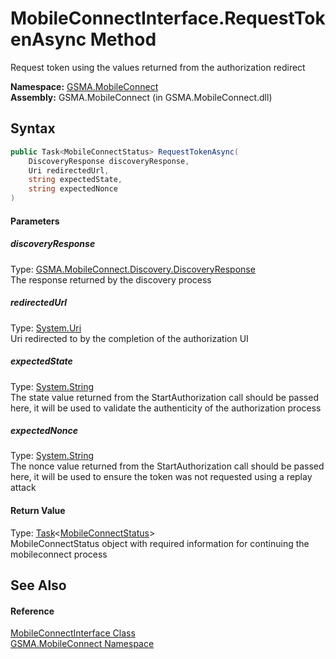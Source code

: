 MobileConnectInterface.RequestTokenAsync Method
===============================================
Request token using the values returned from the authorization redirect

**Namespace:** [GSMA.MobileConnect][1]  
**Assembly:** GSMA.MobileConnect (in GSMA.MobileConnect.dll)

Syntax
------

```csharp
public Task<MobileConnectStatus> RequestTokenAsync(
	DiscoveryResponse discoveryResponse,
	Uri redirectedUrl,
	string expectedState,
	string expectedNonce
)
```

#### Parameters

##### *discoveryResponse*
Type: [GSMA.MobileConnect.Discovery.DiscoveryResponse][2]  
The response returned by the discovery process

##### *redirectedUrl*
Type: [System.Uri][3]  
Uri redirected to by the completion of the authorization UI

##### *expectedState*
Type: [System.String][4]  
The state value returned from the StartAuthorization call should be passed here, it will be used to validate the authenticity of the authorization process

##### *expectedNonce*
Type: [System.String][4]  
The nonce value returned from the StartAuthorization call should be passed here, it will be used to ensure the token was not requested using a replay attack

#### Return Value
Type: [Task][5]&lt;[MobileConnectStatus][6]>  
MobileConnectStatus object with required information for continuing the mobileconnect process

See Also
--------

#### Reference
[MobileConnectInterface Class][7]  
[GSMA.MobileConnect Namespace][1]  

[1]: ../README.md
[2]: ../../GSMA.MobileConnect.Discovery/DiscoveryResponse/README.md
[3]: http://msdn.microsoft.com/en-us/library/txt7706a
[4]: http://msdn.microsoft.com/en-us/library/s1wwdcbf
[5]: http://msdn.microsoft.com/en-us/library/dd321424
[6]: ../MobileConnectStatus/README.md
[7]: README.md
[8]: ../../_icons/Help.png